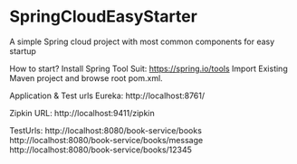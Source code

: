 # SpringCloudEasyStarter
A simple Spring cloud project with most common components for easy startup



How to start?
Install Spring Tool Suit:
https://spring.io/tools
Import Existing Maven project and browse root pom.xml.


Application & Test urls
Eureka:
http://localhost:8761/

Zipkin URL:
http://localhost:9411/zipkin

TestUrls:
http://localhost:8080/book-service/books
http://localhost:8080/book-service/books/message
http://localhost:8080/book-service/books/12345
